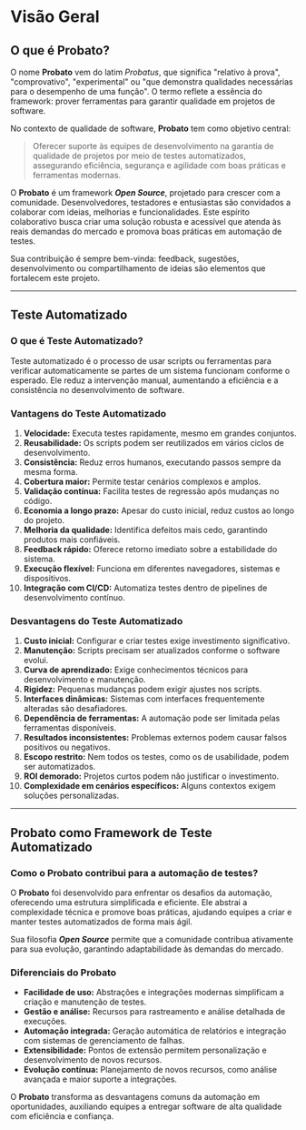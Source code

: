 
# Visão Geral

## **O que é Probato?**

O nome **Probato** vem do latim _Probatus_, que significa "relativo à prova", "comprovativo", "experimental" ou "que demonstra qualidades necessárias para o desempenho de uma função". O termo reflete a essência do framework: prover ferramentas para garantir qualidade em projetos de software.

No contexto de qualidade de software, **Probato** tem como objetivo central:
> Oferecer suporte às equipes de desenvolvimento na garantia de qualidade de projetos por meio de testes automatizados, assegurando eficiência, segurança e agilidade com boas práticas e ferramentas modernas.

O **Probato** é um framework **_Open Source_**, projetado para crescer com a comunidade. Desenvolvedores, testadores e entusiastas são convidados a colaborar com ideias, melhorias e funcionalidades. Este espírito colaborativo busca criar uma solução robusta e acessível que atenda às reais demandas do mercado e promova boas práticas em automação de testes.

Sua contribuição é sempre bem-vinda: feedback, sugestões, desenvolvimento ou compartilhamento de ideias são elementos que fortalecem este projeto.

---

## **Teste Automatizado**

### **O que é Teste Automatizado?**

Teste automatizado é o processo de usar scripts ou ferramentas para verificar automaticamente se partes de um sistema funcionam conforme o esperado. Ele reduz a intervenção manual, aumentando a eficiência e a consistência no desenvolvimento de software.

### **Vantagens do Teste Automatizado**

1. **Velocidade:** Executa testes rapidamente, mesmo em grandes conjuntos.
2. **Reusabilidade:** Os scripts podem ser reutilizados em vários ciclos de desenvolvimento.
3. **Consistência:** Reduz erros humanos, executando passos sempre da mesma forma.
4. **Cobertura maior:** Permite testar cenários complexos e amplos.
5. **Validação contínua:** Facilita testes de regressão após mudanças no código.
6. **Economia a longo prazo:** Apesar do custo inicial, reduz custos ao longo do projeto.
7. **Melhoria da qualidade:** Identifica defeitos mais cedo, garantindo produtos mais confiáveis.
8. **Feedback rápido:** Oferece retorno imediato sobre a estabilidade do sistema.
9. **Execução flexível:** Funciona em diferentes navegadores, sistemas e dispositivos.
10. **Integração com CI/CD:** Automatiza testes dentro de pipelines de desenvolvimento contínuo.

### **Desvantagens do Teste Automatizado**

1. **Custo inicial:** Configurar e criar testes exige investimento significativo.
2. **Manutenção:** Scripts precisam ser atualizados conforme o software evolui.
3. **Curva de aprendizado:** Exige conhecimentos técnicos para desenvolvimento e manutenção.
4. **Rigidez:** Pequenas mudanças podem exigir ajustes nos scripts.
5. **Interfaces dinâmicas:** Sistemas com interfaces frequentemente alteradas são desafiadores.
6. **Dependência de ferramentas:** A automação pode ser limitada pelas ferramentas disponíveis.
7. **Resultados inconsistentes:** Problemas externos podem causar falsos positivos ou negativos.
8. **Escopo restrito:** Nem todos os testes, como os de usabilidade, podem ser automatizados.
9. **ROI demorado:** Projetos curtos podem não justificar o investimento.
10. **Complexidade em cenários específicos:** Alguns contextos exigem soluções personalizadas.

---

## **Probato como Framework de Teste Automatizado**

### **Como o Probato contribui para a automação de testes?**

O **Probato** foi desenvolvido para enfrentar os desafios da automação, oferecendo uma estrutura simplificada e eficiente. Ele abstrai a complexidade técnica e promove boas práticas, ajudando equipes a criar e manter testes automatizados de forma mais ágil.

Sua filosofia **_Open Source_** permite que a comunidade contribua ativamente para sua evolução, garantindo adaptabilidade às demandas do mercado.

### **Diferenciais do Probato**

- **Facilidade de uso:** Abstrações e integrações modernas simplificam a criação e manutenção de testes.
- **Gestão e análise:** Recursos para rastreamento e análise detalhada de execuções.
- **Automação integrada:** Geração automática de relatórios e integração com sistemas de gerenciamento de falhas.
- **Extensibilidade:** Pontos de extensão permitem personalização e desenvolvimento de novos recursos.
- **Evolução contínua:** Planejamento de novos recursos, como análise avançada e maior suporte a integrações.

O **Probato** transforma as desvantagens comuns da automação em oportunidades, auxiliando equipes a entregar software de alta qualidade com eficiência e confiança.
